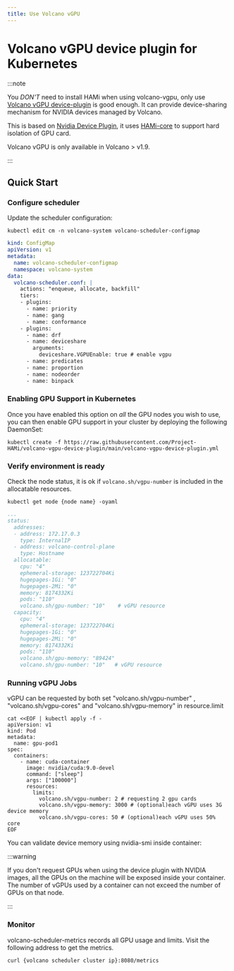 ```yaml
---
title: Use Volcano vGPU
---
```


# Volcano vGPU device plugin for Kubernetes

:::note

You *DON'T* need to install HAMi when using volcano-vgpu, only use  
[Volcano vGPU device-plugin](https://github.com/Project-HAMi/volcano-vgpu-device-plugin) is good enough. It can provide device-sharing mechanism for NVIDIA devices managed by Volcano.

This is based on [Nvidia Device Plugin](https://github.com/NVIDIA/k8s-device-plugin), it uses [HAMi-core](https://github.com/Project-HAMi/HAMi-core) to support hard isolation of GPU card.

Volcano vGPU is only available in Volcano > v1.9.

:::

## Quick Start

### Configure scheduler

Update the scheduler configuration:

```shell
kubectl edit cm -n volcano-system volcano-scheduler-configmap
```

```yaml
kind: ConfigMap
apiVersion: v1
metadata:
  name: volcano-scheduler-configmap
  namespace: volcano-system
data:
  volcano-scheduler.conf: |
    actions: "enqueue, allocate, backfill"
    tiers:
    - plugins:
      - name: priority
      - name: gang
      - name: conformance
    - plugins:
      - name: drf
      - name: deviceshare
        arguments:
          deviceshare.VGPUEnable: true # enable vgpu
      - name: predicates
      - name: proportion
      - name: nodeorder
      - name: binpack
```

### Enabling GPU Support in Kubernetes

Once you have enabled this option on *all* the GPU nodes you wish to use,
you can then enable GPU support in your cluster by deploying the following DaemonSet:

```shell
kubectl create -f https://raw.githubusercontent.com/Project-HAMi/volcano-vgpu-device-plugin/main/volcano-vgpu-device-plugin.yml
```

### Verify environment is ready

Check the node status, it is ok if `volcano.sh/vgpu-number` is included in the allocatable resources.

```shell
kubectl get node {node name} -oyaml
```

```yaml
...
status:
  addresses:
  - address: 172.17.0.3
    type: InternalIP
  - address: volcano-control-plane
    type: Hostname
  allocatable:
    cpu: "4"
    ephemeral-storage: 123722704Ki
    hugepages-1Gi: "0"
    hugepages-2Mi: "0"
    memory: 8174332Ki
    pods: "110"
    volcano.sh/gpu-number: "10"    # vGPU resource
  capacity:
    cpu: "4"
    ephemeral-storage: 123722704Ki
    hugepages-1Gi: "0"
    hugepages-2Mi: "0"
    memory: 8174332Ki
    pods: "110"
    volcano.sh/gpu-memory: "89424"
    volcano.sh/gpu-number: "10"   # vGPU resource
```

### Running vGPU Jobs

vGPU can be requested by both set "volcano.sh/vgpu-number" , "volcano.sh/vgpu-cores" and "volcano.sh/vgpu-memory" in resource.limit

```shell
cat <<EOF | kubectl apply -f -
apiVersion: v1
kind: Pod
metadata:
  name: gpu-pod1
spec:
  containers:
    - name: cuda-container
      image: nvidia/cuda:9.0-devel
      command: ["sleep"]
      args: ["100000"]
      resources:
        limits:
          volcano.sh/vgpu-number: 2 # requesting 2 gpu cards
          volcano.sh/vgpu-memory: 3000 # (optional)each vGPU uses 3G device memory
          volcano.sh/vgpu-cores: 50 # (optional)each vGPU uses 50% core  
EOF
```

You can validate device memory using nvidia-smi inside container:

:::warning

If you don't request GPUs when using the device plugin with NVIDIA images, all
the GPUs on the machine will be exposed inside your container.
The number of vGPUs used by a container can not exceed the number of GPUs on that node.

:::

### Monitor

volcano-scheduler-metrics records all GPU usage and limits. Visit the following address to get the metrics.

```shell
curl {volcano scheduler cluster ip}:8080/metrics
```

